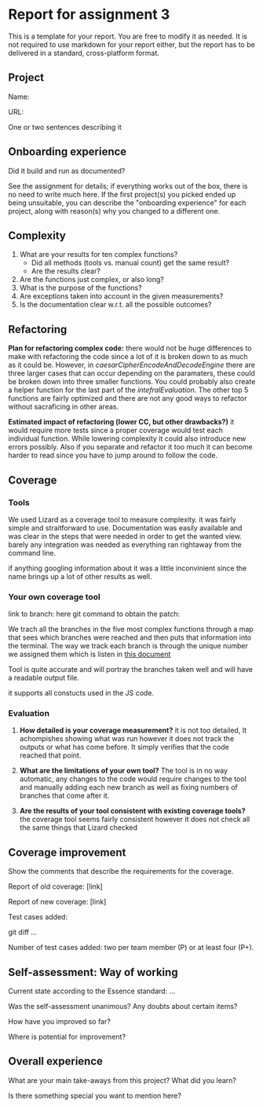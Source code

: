 # Report for assignment 3

This is a template for your report. You are free to modify it as needed.
It is not required to use markdown for your report either, but the report
has to be delivered in a standard, cross-platform format.

## Project

Name:

URL:

One or two sentences describing it

## Onboarding experience

Did it build and run as documented?
    
See the assignment for details; if everything works out of the box,
there is no need to write much here. If the first project(s) you picked
ended up being unsuitable, you can describe the "onboarding experience"
for each project, along with reason(s) why you changed to a different one.


## Complexity

1. What are your results for ten complex functions?
   * Did all methods (tools vs. manual count) get the same result?
   * Are the results clear?
2. Are the functions just complex, or also long?
3. What is the purpose of the functions?
4. Are exceptions taken into account in the given measurements?
5. Is the documentation clear w.r.t. all the possible outcomes?

## Refactoring
 **Plan for refactoring complex code:**
there would not be huge differences to make with refactoring the code since a lot of it is broken down to as much as it could be.
However, in *caesarCipherEncodeAndDecodeEngine* there are three larger cases that can occur depending on the paramaters, these could be broken down into three smaller functions. 
You could probably also create a helper function for the last part of the *intefralEvaluation*.
The other top 5 functions are fairly optimized and there are not any good ways to refactor without sacraficing in other areas. 

**Estimated impact of refactoring (lower CC, but other drawbacks?)**
it would require more tests since a proper coverage would test each individual function. While lowering complexity it could also introduce new errors possibly. Also if you separate and refactor it too much it can become harder to read since you have to jump around to follow the code. 

## Coverage

### Tools


We used Lizard as a coverage tool to measure complexity. 
it was fairly simple and straitforward to use. Documentation was easily available and was clear in the steps that were needed in order to get the wanted view.
barely any integration was needed as everything ran rightaway from the command line. 

if anything googling information about it was a little inconvinient since the name brings up a lot of other results as well. 

### Your own coverage tool

link to branch: here
git command to obtain the patch:

We trach all the branches in the five most complex functions through a map that sees which branches were reached and then puts that information into the terminal.
The way we track each branch is through the unique number we assigned them which is listen in [this document](Assignment3.md)

Tool is quite accurate and will portray the branches taken well and will have a readable output file. 

it supports all constucts used in the JS code. 

### Evaluation

1. **How detailed is your coverage measurement?**
it is not too detailed, It achompishes showing what was run however it does not track the outputs or what has come before. It simply verifies that the code reached that point.

2. **What are the limitations of your own tool?**
The tool is in no way automatic, any changes to the code would require changes to the tool and manually adding each new branch as well as fixing numbers of branches that come after it. 

3. **Are the results of your tool consistent with existing coverage tools?**
the coverage tool seems fairly consistent however it does not check all the same things that Lizard checked

## Coverage improvement

Show the comments that describe the requirements for the coverage.

Report of old coverage: [link]

Report of new coverage: [link]

Test cases added:

git diff ...

Number of test cases added: two per team member (P) or at least four (P+).

## Self-assessment: Way of working

Current state according to the Essence standard: ...

Was the self-assessment unanimous? Any doubts about certain items?

How have you improved so far?

Where is potential for improvement?

## Overall experience

What are your main take-aways from this project? What did you learn?

Is there something special you want to mention here?
